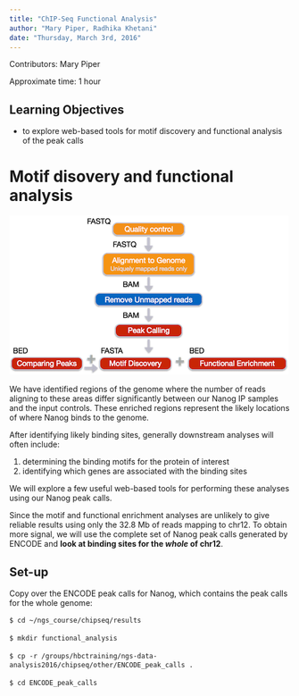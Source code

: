 ```yaml
---
title: "ChIP-Seq Functional Analysis"
author: "Mary Piper, Radhika Khetani"
date: "Thursday, March 3rd, 2016"
---
```


Contributors: Mary Piper

Approximate time: 1 hour

## Learning Objectives

* to explore web-based tools for motif discovery and functional analysis of the peak calls

# Motif disovery and functional analysis

![workflow](../img/chipseq_analysis_workflow_formats.png)

We have identified regions of the genome where the number of reads aligning to these areas differ significantly between our Nanog IP samples and the input controls. These enriched regions represent the likely locations of where Nanog binds to the genome. 

After identifying likely binding sites, generally downstream analyses will often include: 

1. determining the binding motifs for the protein of interest
2. identifying which genes are associated with the binding sites

We will explore a few useful web-based tools for performing these analyses using our Nanog peak calls.

Since the motif and functional enrichment analyses are unlikely to give reliable results using only the 32.8 Mb of reads mapping to chr12. To obtain more signal, we will use the complete set of Nanog peak calls generated by ENCODE and **look at binding sites for the *whole* of chr12**. 

## Set-up

Copy over the ENCODE peak calls for Nanog, which contains the peak calls for the whole genome:

```
$ cd ~/ngs_course/chipseq/results

$ mkdir functional_analysis

$ cp -r /groups/hbctraining/ngs-data-analysis2016/chipseq/other/ENCODE_peak_calls .

$ cd ENCODE_peak_calls 
```